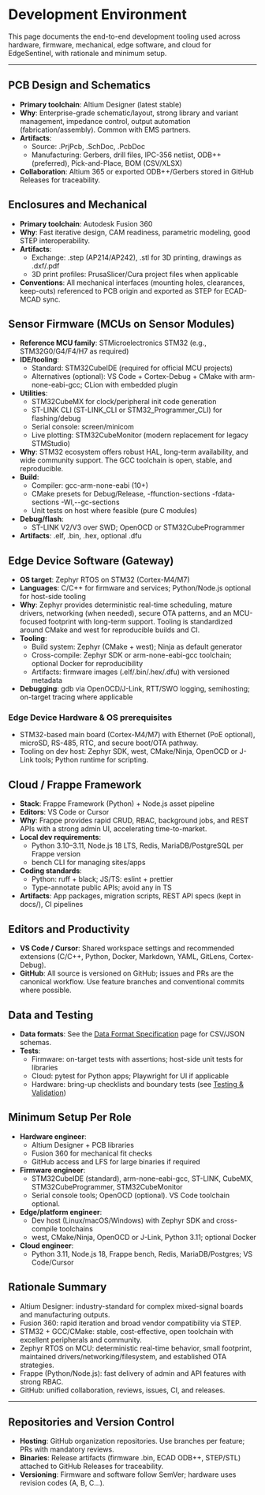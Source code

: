 # Development Environment

This page documents the end-to-end development tooling used across hardware, firmware, mechanical, edge software, and cloud for EdgeSentinel, with rationale and minimum setup.

---

## PCB Design and Schematics

- **Primary toolchain**: Altium Designer (latest stable)
- **Why**: Enterprise-grade schematic/layout, strong library and variant management, impedance control, output automation (fabrication/assembly). Common with EMS partners.
- **Artifacts**:
  - Source: .PrjPcb, .SchDoc, .PcbDoc
  - Manufacturing: Gerbers, drill files, IPC-356 netlist, ODB++ (preferred), Pick-and-Place, BOM (CSV/XLSX)
- **Collaboration**: Altium 365 or exported ODB++/Gerbers stored in GitHub Releases for traceability.

## Enclosures and Mechanical

- **Primary toolchain**: Autodesk Fusion 360
- **Why**: Fast iterative design, CAM readiness, parametric modeling, good STEP interoperability.
- **Artifacts**:
  - Exchange: .step (AP214/AP242), .stl for 3D printing, drawings as .dxf/.pdf
  - 3D print profiles: PrusaSlicer/Cura project files when applicable
- **Conventions**: All mechanical interfaces (mounting holes, clearances, keep-outs) referenced to PCB origin and exported as STEP for ECAD-MCAD sync.

## Sensor Firmware (MCUs on Sensor Modules)

- **Reference MCU family**: STMicroelectronics STM32 (e.g., STM32G0/G4/F4/H7 as required)
- **IDE/tooling**:
  - Standard: STM32CubeIDE (required for official MCU projects)
  - Alternatives (optional): VS Code + Cortex-Debug + CMake with arm-none-eabi-gcc; CLion with embedded plugin
- **Utilities**:
  - STM32CubeMX for clock/peripheral init code generation
  - ST-LINK CLI (ST-LINK_CLI or STM32_Programmer_CLI) for flashing/debug
  - Serial console: screen/minicom
  - Live plotting: STM32CubeMonitor (modern replacement for legacy STMStudio)
- **Why**: STM32 ecosystem offers robust HAL, long-term availability, and wide community support. The GCC toolchain is open, stable, and reproducible.
- **Build**:
  - Compiler: gcc-arm-none-eabi (10+)
  - CMake presets for Debug/Release, -ffunction-sections -fdata-sections -Wl,--gc-sections
  - Unit tests on host where feasible (pure C modules)
- **Debug/flash**:
  - ST-LINK V2/V3 over SWD; OpenOCD or STM32CubeProgrammer
- **Artifacts**: .elf, .bin, .hex, optional .dfu

## Edge Device Software (Gateway)

- **OS target**: Zephyr RTOS on STM32 (Cortex-M4/M7)
- **Languages**: C/C++ for firmware and services; Python/Node.js optional for host-side tooling
- **Why**: Zephyr provides deterministic real-time scheduling, mature drivers, networking (when needed), secure OTA patterns, and an MCU-focused footprint with long-term support. Tooling is standardized around CMake and west for reproducible builds and CI.
- **Tooling**:
  - Build system: Zephyr (CMake + west); Ninja as default generator
  - Cross-compile: Zephyr SDK or arm-none-eabi-gcc toolchain; optional Docker for reproducibility
  - Artifacts: firmware images (.elf/.bin/.hex/.dfu) with versioned metadata
- **Debugging**: gdb via OpenOCD/J-Link, RTT/SWO logging, semihosting; on-target tracing where applicable

### Edge Device Hardware & OS prerequisites

- STM32-based main board (Cortex-M4/M7) with Ethernet (PoE optional), microSD, RS-485, RTC, and secure boot/OTA pathway.
- Tooling on dev host: Zephyr SDK, west, CMake/Ninja, OpenOCD or J-Link tools; Python runtime for scripting.

## Cloud / Frappe Framework

- **Stack**: Frappe Framework (Python) + Node.js asset pipeline
- **Editors**: VS Code or Cursor
- **Why**: Frappe provides rapid CRUD, RBAC, background jobs, and REST APIs with a strong admin UI, accelerating time-to-market.
- **Local dev requirements**:
  - Python 3.10–3.11, Node.js 18 LTS, Redis, MariaDB/PostgreSQL per Frappe version
  - bench CLI for managing sites/apps
- **Coding standards**:
  - Python: ruff + black; JS/TS: eslint + prettier
  - Type-annotate public APIs; avoid any in TS
- **Artifacts**: App packages, migration scripts, REST API specs (kept in docs/), CI pipelines

## Editors and Productivity

- **VS Code / Cursor**: Shared workspace settings and recommended extensions (C/C++, Python, Docker, Markdown, YAML, GitLens, Cortex-Debug).
- **GitHub**: All source is versioned on GitHub; issues and PRs are the canonical workflow. Use feature branches and conventional commits where possible.

## Data and Testing

- **Data formats**: See the [Data Format Specification](data-format-specification.md) page for CSV/JSON schemas.
- **Tests**:
  - Firmware: on-target tests with assertions; host-side unit tests for libraries
  - Cloud: pytest for Python apps; Playwright for UI if applicable
  - Hardware: bring-up checklists and boundary tests (see [Testing & Validation](testing-procedures.md))

## Minimum Setup Per Role

- **Hardware engineer**:
  - Altium Designer + PCB libraries
  - Fusion 360 for mechanical fit checks
  - GitHub access and LFS for large binaries if required
- **Firmware engineer**:
  - STM32CubeIDE (standard), arm-none-eabi-gcc, ST-LINK, CubeMX, STM32CubeProgrammer, STM32CubeMonitor
  - Serial console tools; OpenOCD (optional). VS Code toolchain optional.
- **Edge/platform engineer**:
  - Dev host (Linux/macOS/Windows) with Zephyr SDK and cross-compile toolchains
  - west, CMake/Ninja, OpenOCD or J-Link, Python 3.11; optional Docker
- **Cloud engineer**:
  - Python 3.11, Node.js 18, Frappe bench, Redis, MariaDB/Postgres; VS Code/Cursor

## Rationale Summary

- Altium Designer: industry-standard for complex mixed-signal boards and manufacturing outputs.
- Fusion 360: rapid iteration and broad vendor compatibility via STEP.
- STM32 + GCC/CMake: stable, cost-effective, open toolchain with excellent peripherals and community.
- Zephyr RTOS on MCU: deterministic real-time behavior, small footprint, maintained drivers/networking/filesystem, and established OTA strategies.
- Frappe (Python/Node.js): fast delivery of admin and API features with strong RBAC.
- GitHub: unified collaboration, reviews, issues, CI, and releases.

---

## Repositories and Version Control

- **Hosting**: GitHub organization repositories. Use branches per feature; PRs with mandatory reviews.
- **Binaries**: Release artifacts (firmware .bin, ECAD ODB++, STEP/STL) attached to GitHub Releases for traceability.
- **Versioning**: Firmware and software follow SemVer; hardware uses revision codes (A, B, C...).
